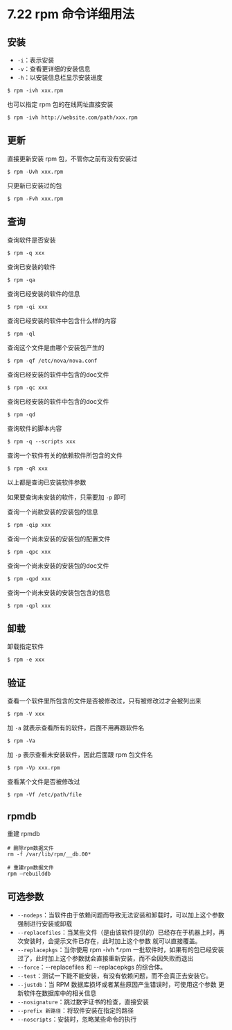 # 7.22 rpm 命令详细用法

## 安装

- `-i`：表示安装
- `-v`：查看更详细的安装信息
- `-h`：以安装信息栏显示安装进度

```shell
$ rpm -ivh xxx.rpm
```

也可以指定 rpm 包的在线网址直接安装

```shell
$ rpm -ivh http://website.com/path/xxx.rpm
```

## 更新

直接更新安装 rpm 包，不管你之前有没有安装过

```shell
$ rpm -Uvh xxx.rpm
```

只更新已安装过的包

```shell
$ rpm -Fvh xxx.rpm
```

## 查询

查询软件是否安装

```shell
$ rpm -q xxx
```

查询已安装的软件

```shell
$ rpm -qa 
```

查询已经安装的软件的信息

```shell
$ rpm -qi xxx
```

查询已经安装的软件中包含什么样的内容

```shell
$ rpm -ql 
```

查询这个文件是由哪个安装包产生的

```shell
$ rpm -qf /etc/nova/nova.conf
```

查询已经安装的软件中包含的doc文件

```shell
$ rpm -qc xxx
```

查询已经安装的软件中包含的doc文件

```shell
$ rpm -qd 
```

查询软件的脚本内容

```shell
$ rpm -q --scripts xxx
```

查询一个软件有关的依赖软件所包含的文件

```shell
$ rpm -qR xxx
```



以上都是查询已安装软件参数

如果要查询未安装的软件，只需要加 `-p` 即可



查询一个尚款安装的安装包的信息

```shell
$ rpm -qip xxx
```

查询一个尚未安装的安装包的配置文件

```shell
$ rpm -qpc xxx
```

查询一个尚未安装的安装包的doc文件

```shell
$ rpm -qpd xxx
```

查询一个尚未安装的安装包包含的信息

```shell
$ rpm -qpl xxx
```

## 卸载

卸载指定软件

```shell
$ rpm -e xxx
```



## 验证

查看一个软件里所包含的文件是否被修改过，只有被修改过才会被列出来

```shell
$ rpm -V xxx
```

加 `-a` 就表示查看所有的软件，后面不用再跟软件名

```shell
$ rpm -Va
```

加 `-p` 表示查看未安装软件，因此后面跟 rpm 包文件名

```shell
$ rpm -Vp xxx.rpm
```

查看某个文件是否被修改过

```shell
$ rpm -Vf /etc/path/file
```



## rpmdb


重建 rpmdb

```shell
# 删除rpm数据文件
rm -f /var/lib/rpm/__db.00*   

# 重建rpm数据文件
rpm –rebuilddb                
```



## 可选参数

- `--nodeps`：当软件由于依赖问题而导致无法安装和卸载时，可以加上这个参数强制进行安装或卸载
- `--replacefiles`：当某些文件（是由该软件提供的）已经存在于机器上时，再次安装时，会提示文件已存在，此时加上这个参数 就可以直接覆盖。
- `--replacepkgs`：当你使用 rpm -ivh *.rpm 一批软件时，如果有的包已经安装过了，此时加上这个参数就会直接重新安装，而不会因失败而退出
- `--force`：--replacefiles 和 --replacepkgs 的综合体。
- `--test`：测试一下能不能安装，有没有依赖问题，而不会真正去安装它。
- `--justdb`：当 RPM 数据库损坏或者某些原因产生错误时，可使用这个参数 更新软件在数据库中的相关信息
- `--nosignature`：跳过数字证书的检查，直接安装
- `--prefix 新路径`：将软件安装在指定的路径
- `--noscripts`：安装时，忽略某些命令的执行